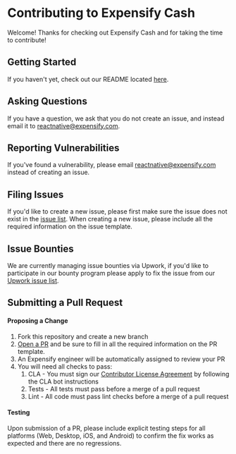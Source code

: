 # Contributing to Expensify Cash
Welcome! Thanks for checking out Expensify Cash and for taking the time to contribute!

## Getting Started
If you haven't yet, check out our README located [here](https://github.com/Expensify/ReactNativeChat/blob/master/README.md).

## Asking Questions
If you have a question, we ask that you do not create an issue, and instead email it to reactnative@expensify.com.

## Reporting Vulnerabilities
If you've found a vulnerability, please email reactnative@expensify.com instead of creating an issue.

## Filing Issues
If you'd like to create a new issue, please first make sure the issue does not exist in the [issue list](https://github.com/Expensify/ReactNativeChat/issues). When creating a new issue, please include all the required information on the issue template.

## Issue Bounties
We are currently managing issue bounties via Upwork, if you'd like to participate in our bounty program please apply to fix the issue from our [Upwork issue list](https://www.upwork.com/ab/jobs/search/?q=Expensify%20React%20Native&sort=recency&user_location_match=2).

## Submitting a Pull Request
#### Proposing a Change
1. Fork this repository and create a new branch
1. [Open a PR](https://docs.github.com/en/free-pro-team@latest/github/collaborating-with-issues-and-pull-requests/creating-a-pull-request-from-a-fork) and be sure to fill in all the required information on the PR template.
1. An Expensify engineer will be automatically assigned to review your PR
1. You will need all checks to pass:
	1. CLA - You must sign our [Contributor License Agreement](https://github.com/Expensify/ReactNativeChat/blob/master/CLA.md) by following the CLA bot instructions
	1. Tests - All tests must pass before a merge of a pull request
	1. Lint - All code must pass lint checks before a merge of a pull request

#### Testing
Upon submission of a PR, please include explicit testing steps for all platforms (Web, Desktop, iOS, and Android) to confirm the fix works as expected and there are no regressions.
